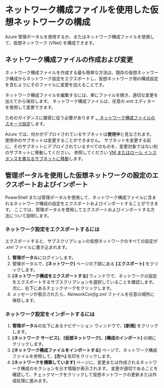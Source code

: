 <properties 
    pageTitle="ネットワーク構成ファイルを使用した仮想ネットワークの構成" 
    description="Azure の管理ポータルでネットワーク構成ファイルをエクスポートおよびインポートして仮想ネットワークを作成または変更する方法について説明します。 " 
    services="virtual-network" 
    documentationCenter="" 
    authors="telmosampaio" 
    manager="carmonm" 
    editor="tysonn"/>

<tags
    ms.service="virtual-network"
    ms.devlang="na"
    ms.topic="article"
    ms.tgt_pltfrm="na"
    ms.workload="infrastructure-services" 
    ms.date="12/07/2015"
    ms.author="telmos"/>


# ネットワーク構成ファイルを使用した仮想ネットワークの構成

Azure 管理ポータルを使用するか、またはネットワーク構成ファイルを使用して、仮想ネットワーク (VNet) を構成できます。

## ネットワーク構成ファイルの作成および変更

ネットワーク構成ファイルを作成する最も簡単な方法は、既存の仮想ネットワーク構成からネットワーク設定をエクスポートし、仮想ネットワーク用の構成設定を含むようにそのファイルに変更を加えることです。

ネットワーク構成ファイルを編集するには、単にファイルを開き、適切な変更を加えてから保存します。 ネットワーク構成ファイルは、任意の *xml* エディターを使用して変更できます。

ためのガイダンスに厳密に従う必要があります [、ネットワーク構成ファイルのスキーマ設定](https://msdn.microsoft.com/library/azure/jj157100.aspx)します。

Azure では、何かがデプロイされているサブネットは**使用中**と見なされます。 使用中のサブネットは変更することができません。 サブネットを変更する前に、そのサブネットにデプロイされているすべてのものを、変更対象ではない別のサブネットに移動してください。 参照してください [VM またはロール インスタンスを異なるサブネットに移動](virtual-networks-move-vm-role-to-subnet.md)します。

## 管理ポータルを使用した仮想ネットワークの設定のエクスポートおよびインポート

PowerShell または管理ポータルを使用して、ネットワーク構成ファイルに含まれるネットワーク構成の設定をエクスポートおよびインポートすることができます。 ここでは、管理ポータルを使用してエクスポートおよびインポートする方法について説明します。

### ネットワーク設定をエクスポートするには

エクスポートすると、サブスクリプションの仮想ネットワークのすべての設定が .xml ファイルに書き込まれます。

1. **管理ポータル**にログインします。
2. 管理ポータルで、**[ネットワーク]** ページの下部にある **[エクスポート]** をクリックします。
3. **[ネットワーク構成をエクスポートする]** ウィンドウで、ネットワークの設定をエクスポートするサブスクリプションを選択していることを確認します。 次に、右下にあるチェックマークをクリックします。
4. メッセージが表示されたら、*NetworkConfig.xml* ファイルを任意の場所に保存します。


### ネットワーク設定をインポートするには

1. **管理ポータル**の左下にあるナビゲーション ウィンドウで、**[新規]** をクリックします。
2. **[ネットワーク サービス]**、**[仮想ネットワーク]**、**[構成のインポート]** の順にクリックします。
3. **[ネットワーク構成ファイルをインポートする]** ページで、ネットワーク構成ファイルを参照して、**[次へ]** 矢印をクリックします。
4. **[ネットワークを構築しています]** ページに、変更または作成されるネットワーク構成のセクションを示す情報が表示されます。 変更が適切であることを確認して、チェックマークをクリックして仮想ネットワークの更新または作成処理に進みます。




